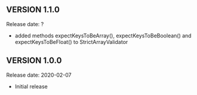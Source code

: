 VERSION 1.1.0
-------------
Release date: ?

 - added methods expectKeysToBeArray(), expectKeysToBeBoolean() and expectKeysToBeFloat() to StrictArrayValidator

VERSION 1.0.0
-------------
Release date: 2020-02-07

 - Initial release